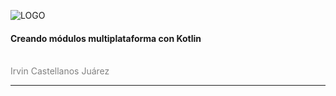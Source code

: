 ![LOGO](https://d1z75bzl1vljy2.cloudfront.net/img/gp-logo.png)

#### Creando módulos multiplataforma con Kotlin
<br>
<span style="color:gray">Irvin Castellanos Juárez</span>

---